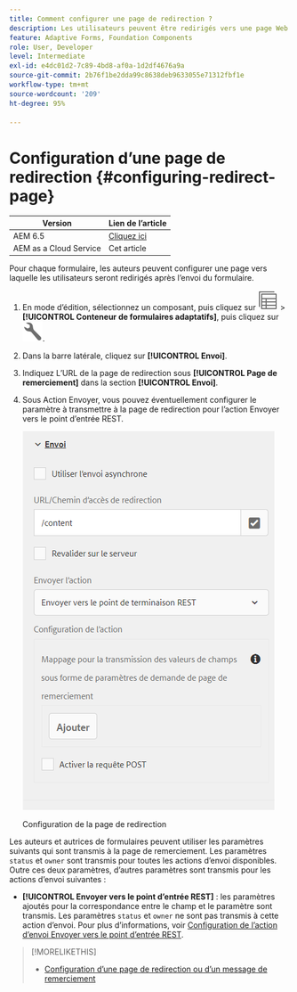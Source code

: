 ```yaml
---
title: Comment configurer une page de redirection ?
description: Les utilisateurs peuvent être redirigés vers une page Web que les auteurs de formulaires peuvent configurer lors de la phase de création.
feature: Adaptive Forms, Foundation Components
role: User, Developer
level: Intermediate
exl-id: e4dc01d2-7c89-4bd8-af0a-1d2df4676a9a
source-git-commit: 2b76f1be2dda99c8638deb9633055e71312fbf1e
workflow-type: tm+mt
source-wordcount: '209'
ht-degree: 95%

---
```


# Configuration d’une page de redirection {#configuring-redirect-page}

| Version | Lien de l’article |
| -------- | ---------------------------- |
| AEM 6.5 | [Cliquez ici](https://experienceleague.adobe.com/docs/experience-manager-65/forms/adaptive-forms-basic-authoring/configuring-redirect-page.html) |
| AEM as a Cloud Service | Cet article |

Pour chaque formulaire, les auteurs peuvent configurer une page vers laquelle les utilisateurs seront redirigés après l’envoi du formulaire.

1. En mode d’édition, sélectionnez un composant, puis cliquez sur ![field-level](assets/select_parent_icon.svg) > **[!UICONTROL Conteneur de formulaires adaptatifs]**, puis cliquez sur ![cmppr](assets/configure-icon.svg).

1. Dans la barre latérale, cliquez sur **[!UICONTROL Envoi]**.

1. Indiquez L’URL de la page de redirection sous **[!UICONTROL Page de remerciement]** dans la section **[!UICONTROL Envoi]**.
1. Sous Action Envoyer, vous pouvez éventuellement configurer le paramètre à transmettre à la page de redirection pour l’action Envoyer vers le point d’entrée REST.

   ![Configuration de la page de redirection](assets/redirect-url.png)

   Configuration de la page de redirection

Les auteurs et autrices de formulaires peuvent utiliser les paramètres suivants qui sont transmis à la page de remerciement. Les paramètres `status` et `owner` sont transmis pour toutes les actions d’envoi disponibles. Outre ces deux paramètres, d’autres paramètres sont transmis pour les actions d’envoi suivantes :

* **[!UICONTROL Envoyer vers le point d’entrée REST]** : les paramètres ajoutés pour la correspondance entre le champ et le paramètre sont transmis. Les paramètres `status` et `owner` ne sont pas transmis à cette action d’envoi. Pour plus d’informations, voir [Configuration de l’action d’envoi Envoyer vers le point d’entrée REST](configuring-submit-actions.md).

>[!MORELIKETHIS]
>
>* [Configuration d’une page de redirection ou d’un message de remerciement](/help/forms/configure-redirect-page-or-thank-you-message.md)
